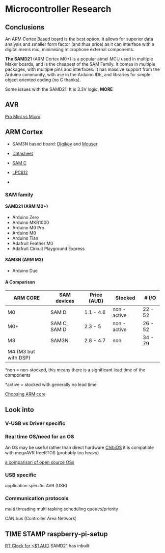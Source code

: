 # Microcontroller Research
## Conclusions
An ARM Cortex Based board is the best option, it allows for superior data analysis and smaller form factor (and thus price) as it can interface with a digital mems mic, minimising microphone external components.

**The SAMD21** (ARM Cortex M0+) is a popular atmel MCU used in multiple Maker boards, and is the cheapest of the SAM Family. It comes in multiple packages, with multiple pins and interfaces.
It has massive support from the Arduino community, with use in the Arduino IDE, and libraries for simple object oriented coding (no C thanks).

Some issues with the SAMD21: It is 3.3V logic, **MORE**


## AVR
[Pro Mini vs Micro](https://arduino.stackexchange.com/questions/4906/all-the-differences-between-arduinos-pro-mini-pro-micro)
## ARM Cortex
- SAM3N based board: [Digikey](https://www.digikey.com/product-detail/en/microchip-technology/ATSAM3N1AB-AU/ATSAM3N1AB-AU-ND/3128688) and [Mouser](http://au.mouser.com/_/?Keyword=AT91SAM&FS=True&Ns=Pricing|0)
- [Datasheet](http://www.mouser.com/ds/2/268/11011s-1065298.pdf)

- [SAM C](http://au.mouser.com/search/Refine.aspx?Keyword=168359589&Ns=Pricing%7c0&FS=True&Ntk=P_MarCom)

- [LPC812](http://au.mouser.com/Search/Refine.aspx?Keyword=LPC812)
-

### SAM family
#### SAMD21 (ARM M0+)
- Arduino Zero
- Arduino MKR1000
- Arduino M0 Pro
- Arduino M0
- Arduino Tian
- Adafruit Feather M0
- Adafruit Circuit Playground Express

#### SAM3N (ARM M3)
- Arduino Due


#### A Comparison

|ARM CORE|SAM devices|Price (AUD)| Stocked| # I/O|
|---|---|---|---|---|
|M0| SAM D | 1.1 - 4.6 | non - active| 22 - 52 |
|M0+ | SAM C, SAM D | 2.3 - 5 |non - active | 26 - 52 |
| M3 | SAM3N | 2.8 - 4.7 | non | 34 - 79 |
| M4 (M3 but with DSP) | |

\*non = non-stocked, this means there is a significant lead time of the components

\*active = stocked with generally no lead time



[Choosing ARM core](https://www.silabs.com/documents/public/white-papers/Which-ARM-Cortex-Core-Is-Right-for-Your-Application.pdf)
## Look into
### V-USB vs Driver specific
### Real time OS/need for an OS
An OS may be useful rather than direct hardware
[ChibiOS](https://en.wikipedia.org/wiki/ChibiOS/RT)
it is compatible with megaAVR
freeRTOS (probably too heavy)

[a comparison of open source OSs](https://en.wikipedia.org/wiki/Comparison_of_open-source_operating_systems )
### USB specific
application specific AVR (USB)

### Communication protocols
multi threading
multi tasking
scheduling
queues/priority

CAN bus (Controller Area Network)

## TIME STAMP raspberry-pi-setup
[RT Clock for <$1 AUD](http://au.mouser.com/search/Refine.aspx?Keyword=187530542&Ns=Pricing%7c0&FS=True&Ntk=P_MarCom)
SAMD21 has inbuilt
